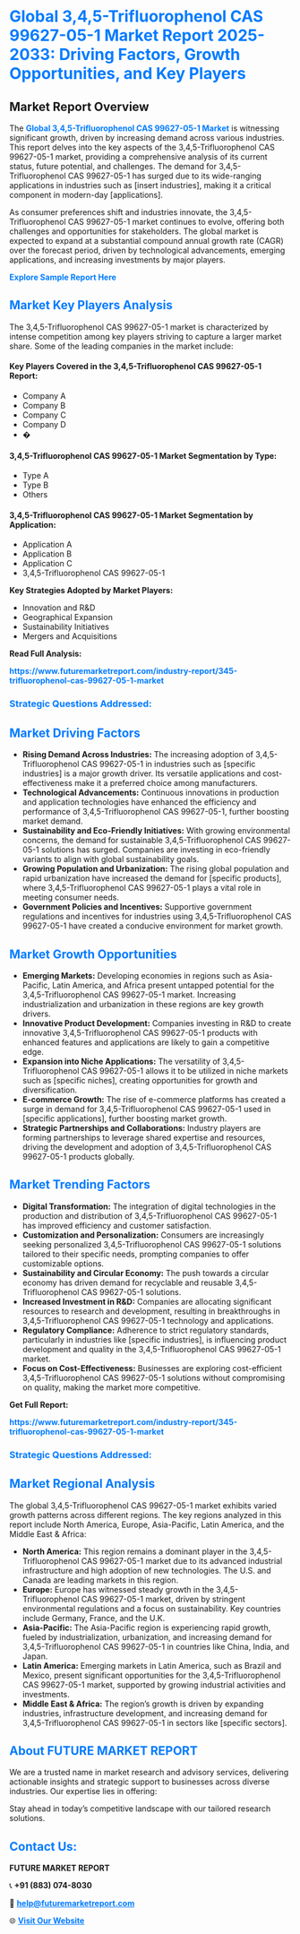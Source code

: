 <h1 style="color: #007BFF;">Global 3,4,5-Trifluorophenol CAS 99627-05-1 Market Report 2025-2033: Driving Factors, Growth Opportunities, and Key Players</h1>

<section id="overview">
<h2>Market Report Overview</h2>
<p>The <a href="https://www.futuremarketreport.com/industry-report/345-trifluorophenol-cas-99627-05-1-market" style="color: #007BFF; text-decoration: none;"><strong>Global 3,4,5-Trifluorophenol CAS 99627-05-1 Market</strong></a> is witnessing significant growth, driven by increasing demand across various industries. This report delves into the key aspects of the 3,4,5-Trifluorophenol CAS 99627-05-1 market, providing a comprehensive analysis of its current status, future potential, and challenges. The demand for 3,4,5-Trifluorophenol CAS 99627-05-1 has surged due to its wide-ranging applications in industries such as [insert industries], making it a critical component in modern-day [applications].</p>
<p>As consumer preferences shift and industries innovate, the 3,4,5-Trifluorophenol CAS 99627-05-1 market continues to evolve, offering both challenges and opportunities for stakeholders. The global market is expected to expand at a substantial compound annual growth rate (CAGR) over the forecast period, driven by technological advancements, emerging applications, and increasing investments by major players.</p>
</section>

<section id="overview">
<p><a href="https://www.futuremarketreport.com/request-sample/reportId=119113" style="color: #007BFF; text-decoration: none;"><strong>Explore Sample Report Here</strong></a></p>
</section>

<section id="key-players">
<h2 style="color: #007BFF;">Market Key Players Analysis</h2>
<p>The 3,4,5-Trifluorophenol CAS 99627-05-1 market is characterized by intense competition among key players striving to capture a larger market share. Some of the leading companies in the market include:</p>
<h4>Key Players Covered in the 3,4,5-Trifluorophenol CAS 99627-05-1 Report:</h4>
<ul><li>Company A</li><li>Company B</li><li>Company C</li><li>Company D</li><li>�</li></ul>
<h4>3,4,5-Trifluorophenol CAS 99627-05-1 Market Segmentation by Type:</h4>
<ul><li>Type A</li><li>Type B</li><li>Others</li></ul>

<h4>3,4,5-Trifluorophenol CAS 99627-05-1 Market Segmentation by Application:</h4>
<ul><li>Application A</li><li>Application B</li><li>Application C</li><li>3,4,5-Trifluorophenol CAS 99627-05-1</li></ul>
<p><strong>Key Strategies Adopted by Market Players:</strong></p>
<ul>
<li>Innovation and R&D</li>
<li>Geographical Expansion</li>
<li>Sustainability Initiatives</li>
<li>Mergers and Acquisitions</li>
</ul>
</section>

<section>
<p><strong>Read Full Analysis: </strong></p><a href="https://www.futuremarketreport.com/industry-report/345-trifluorophenol-cas-99627-05-1-market" style="color: #007BFF; text-decoration: none;"><strong>https://www.futuremarketreport.com/industry-report/345-trifluorophenol-cas-99627-05-1-market</strong></a>
<h3 style="color: #007BFF;">Strategic Questions Addressed:</h3>
</section>

<section id="driving-factors">
<h2 style="color: #007BFF;">Market Driving Factors</h2>
<ul>
<li><strong>Rising Demand Across Industries:</strong> The increasing adoption of 3,4,5-Trifluorophenol CAS 99627-05-1 in industries such as [specific industries] is a major growth driver. Its versatile applications and cost-effectiveness make it a preferred choice among manufacturers.</li>
<li><strong>Technological Advancements:</strong> Continuous innovations in production and application technologies have enhanced the efficiency and performance of 3,4,5-Trifluorophenol CAS 99627-05-1, further boosting market demand.</li>
<li><strong>Sustainability and Eco-Friendly Initiatives:</strong> With growing environmental concerns, the demand for sustainable 3,4,5-Trifluorophenol CAS 99627-05-1 solutions has surged. Companies are investing in eco-friendly variants to align with global sustainability goals.</li>
<li><strong>Growing Population and Urbanization:</strong> The rising global population and rapid urbanization have increased the demand for [specific products], where 3,4,5-Trifluorophenol CAS 99627-05-1 plays a vital role in meeting consumer needs.</li>
<li><strong>Government Policies and Incentives:</strong> Supportive government regulations and incentives for industries using 3,4,5-Trifluorophenol CAS 99627-05-1 have created a conducive environment for market growth.</li>
</ul>
</section>

<section id="growth-opportunities">
<h2 style="color: #007BFF;">Market Growth Opportunities</h2>
<ul>
<li><strong>Emerging Markets:</strong> Developing economies in regions such as Asia-Pacific, Latin America, and Africa present untapped potential for the 3,4,5-Trifluorophenol CAS 99627-05-1 market. Increasing industrialization and urbanization in these regions are key growth drivers.</li>
<li><strong>Innovative Product Development:</strong> Companies investing in R&D to create innovative 3,4,5-Trifluorophenol CAS 99627-05-1 products with enhanced features and applications are likely to gain a competitive edge.</li>
<li><strong>Expansion into Niche Applications:</strong> The versatility of 3,4,5-Trifluorophenol CAS 99627-05-1 allows it to be utilized in niche markets such as [specific niches], creating opportunities for growth and diversification.</li>
<li><strong>E-commerce Growth:</strong> The rise of e-commerce platforms has created a surge in demand for 3,4,5-Trifluorophenol CAS 99627-05-1 used in [specific applications], further boosting market growth.</li>
<li><strong>Strategic Partnerships and Collaborations:</strong> Industry players are forming partnerships to leverage shared expertise and resources, driving the development and adoption of 3,4,5-Trifluorophenol CAS 99627-05-1 products globally.</li>
</ul>
</section>

<section id="trending-factors">
<h2 style="color: #007BFF;">Market Trending Factors</h2>
<ul>
<li><strong>Digital Transformation:</strong> The integration of digital technologies in the production and distribution of 3,4,5-Trifluorophenol CAS 99627-05-1 has improved efficiency and customer satisfaction.</li>
<li><strong>Customization and Personalization:</strong> Consumers are increasingly seeking personalized 3,4,5-Trifluorophenol CAS 99627-05-1 solutions tailored to their specific needs, prompting companies to offer customizable options.</li>
<li><strong>Sustainability and Circular Economy:</strong> The push towards a circular economy has driven demand for recyclable and reusable 3,4,5-Trifluorophenol CAS 99627-05-1 solutions.</li>
<li><strong>Increased Investment in R&D:</strong> Companies are allocating significant resources to research and development, resulting in breakthroughs in 3,4,5-Trifluorophenol CAS 99627-05-1 technology and applications.</li>
<li><strong>Regulatory Compliance:</strong> Adherence to strict regulatory standards, particularly in industries like [specific industries], is influencing product development and quality in the 3,4,5-Trifluorophenol CAS 99627-05-1 market.</li>
<li><strong>Focus on Cost-Effectiveness:</strong> Businesses are exploring cost-efficient 3,4,5-Trifluorophenol CAS 99627-05-1 solutions without compromising on quality, making the market more competitive.</li>
</ul>
</section>

<section>
<p><strong>Get Full Report: </strong></p><a href="https://www.futuremarketreport.com/industry-report/345-trifluorophenol-cas-99627-05-1-market" style="color: #007BFF; text-decoration: none;"><strong>https://www.futuremarketreport.com/industry-report/345-trifluorophenol-cas-99627-05-1-market</strong></a>
<h3 style="color: #007BFF;">Strategic Questions Addressed:</h3>
</section>


<section id="regional-analysis">
<h2 style="color: #007BFF;">Market Regional Analysis</h2>
<p>The global 3,4,5-Trifluorophenol CAS 99627-05-1 market exhibits varied growth patterns across different regions. The key regions analyzed in this report include North America, Europe, Asia-Pacific, Latin America, and the Middle East & Africa:</p>
<ul>
<li><strong>North America:</strong> This region remains a dominant player in the 3,4,5-Trifluorophenol CAS 99627-05-1 market due to its advanced industrial infrastructure and high adoption of new technologies. The U.S. and Canada are leading markets in this region.</li>
<li><strong>Europe:</strong> Europe has witnessed steady growth in the 3,4,5-Trifluorophenol CAS 99627-05-1 market, driven by stringent environmental regulations and a focus on sustainability. Key countries include Germany, France, and the U.K.</li>
<li><strong>Asia-Pacific:</strong> The Asia-Pacific region is experiencing rapid growth, fueled by industrialization, urbanization, and increasing demand for 3,4,5-Trifluorophenol CAS 99627-05-1 in countries like China, India, and Japan.</li>
<li><strong>Latin America:</strong> Emerging markets in Latin America, such as Brazil and Mexico, present significant opportunities for the 3,4,5-Trifluorophenol CAS 99627-05-1 market, supported by growing industrial activities and investments.</li>
<li><strong>Middle East & Africa:</strong> The region’s growth is driven by expanding industries, infrastructure development, and increasing demand for 3,4,5-Trifluorophenol CAS 99627-05-1 in sectors like [specific sectors].</li>
</ul>
</section>

<footer>
<h2 style="color: #007BFF;">About FUTURE MARKET REPORT</h2>
<p>We are a trusted name in market research and advisory services, delivering actionable insights and strategic support to businesses across diverse industries. Our expertise lies in offering:</p>

<p>Stay ahead in today’s competitive landscape with our tailored research solutions.</p>

<h2 style="color: #007BFF;">Contact Us:</h2>
<p><strong>FUTURE MARKET REPORT</strong></p>
<p>📞 <strong>+91 (883) 074-8030</strong></p>
<p>📧 <strong><a href="mailto:help@futuremarketreport.com" style="color: #007BFF;">help@futuremarketreport.com</a></strong></p>
<p>🌐 <strong><a href="https://www.futuremarketreport.com/" style="color: #007BFF;">Visit Our Website</a></strong></p>
</footer>